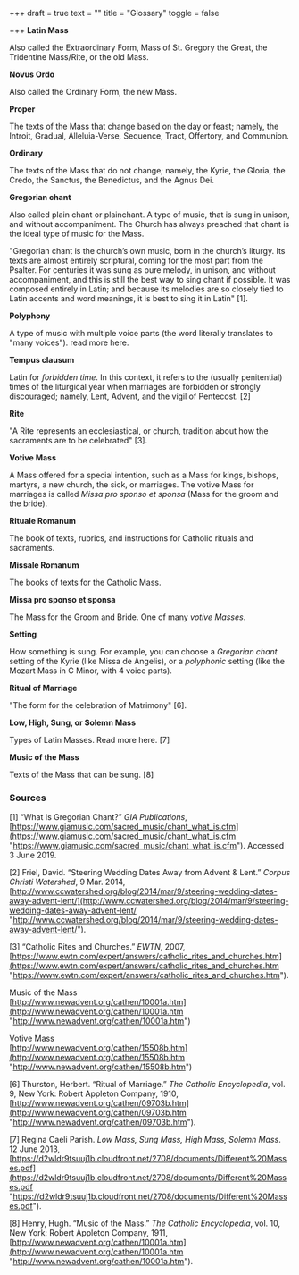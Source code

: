 +++
draft = true
text = ""
title = "Glossary"
toggle = false

+++
**Latin Mass**

Also called the Extraordinary Form, Mass of St. Gregory the Great, the Tridentine Mass/Rite, or the old Mass.

**Novus Ordo**

Also called the Ordinary Form, the new Mass.

**Proper**

The texts of the Mass that change based on the day or feast; namely, the Introit, Gradual, Alleluia-Verse, Sequence, Tract, Offertory, and Communion.

**Ordinary**

The texts of the Mass that do not change; namely, the Kyrie, the Gloria, the Credo, the Sanctus, the Benedictus, and the Agnus Dei.

**Gregorian chant**

Also called plain chant or plainchant. A type of music, that is sung in unison, and without accompaniment. The Church has always preached that chant is the ideal type of music for the Mass.

"Gregorian chant is the church’s own music, born in the church’s liturgy. Its texts are almost entirely scriptural, coming for the most part from the Psalter. For centuries it was sung as pure melody, in unison, and without accompaniment, and this is still the best way to sing chant if possible. It was composed entirely in Latin; and because its melodies are so closely tied to Latin accents and word meanings, it is best to sing it in Latin" \[1\]. 

**Polyphony**

A type of music with multiple voice parts (the word literally translates to "many voices"). read more here. 

**Tempus clausum**

Latin for _forbidden time_. In this context, it refers to the (usually penitential) times of the liturgical year when marriages are forbidden or strongly discouraged; namely, Lent, Advent, and the vigil of Pentecost. \[2\]

**Rite**

"A Rite represents an ecclesiastical, or church, tradition about how the sacraments are to be celebrated" \[3\]. 

**Votive Mass**

A Mass offered for a special intention, such as a Mass for kings, bishops, martyrs, a new church, the sick, or marriages. The votive Mass for marriages is called _Missa pro sponso et sponsa_ (Mass for the groom and the bride).

**Rituale Romanum**

The book of texts, rubrics, and instructions for Catholic rituals and sacraments.

**Missale Romanum**

The books of texts for the Catholic Mass.

**Missa pro sponso et sponsa**

The Mass for the Groom and Bride. One of many _votive Masses_.

**Setting**

How something is sung. For example, you can choose a _Gregorian chant_ setting of the Kyrie (like Missa de Angelis), or a _polyphonic_ setting (like the Mozart Mass in C Minor, with 4 voice parts).

**Ritual of Marriage** 

"The form for the celebration of Matrimony" \[6\].

**Low, High, Sung, or Solemn Mass**

Types of Latin Masses. Read more here. \[7\]

**Music of the Mass**

Texts of the Mass that can be sung. \[8\]

### Sources

\[1\] “What Is Gregorian Chant?” _GIA Publications_, [https://www.giamusic.com/sacred_music/chant_what_is.cfm](https://www.giamusic.com/sacred_music/chant_what_is.cfm "https://www.giamusic.com/sacred_music/chant_what_is.cfm"). Accessed 3 June 2019.

\[2\] Friel, David. “Steering Wedding Dates Away from Advent & Lent.” _Corpus Christi Watershed_, 9 Mar. 2014, [http://www.ccwatershed.org/blog/2014/mar/9/steering-wedding-dates-away-advent-lent/](http://www.ccwatershed.org/blog/2014/mar/9/steering-wedding-dates-away-advent-lent/ "http://www.ccwatershed.org/blog/2014/mar/9/steering-wedding-dates-away-advent-lent/").

\[3\] “Catholic Rites and Churches.” _EWTN_, 2007, [https://www.ewtn.com/expert/answers/catholic_rites_and_churches.htm](https://www.ewtn.com/expert/answers/catholic_rites_and_churches.htm "https://www.ewtn.com/expert/answers/catholic_rites_and_churches.htm").

Music of the Mass  
[http://www.newadvent.org/cathen/10001a.htm](http://www.newadvent.org/cathen/10001a.htm "http://www.newadvent.org/cathen/10001a.htm")

Votive Mass  
[http://www.newadvent.org/cathen/15508b.htm](http://www.newadvent.org/cathen/15508b.htm "http://www.newadvent.org/cathen/15508b.htm")

\[6\] Thurston, Herbert. “Ritual of Marriage.” _The Catholic Encyclopedia_, vol. 9, New York: Robert Appleton Company, 1910, [http://www.newadvent.org/cathen/09703b.htm](http://www.newadvent.org/cathen/09703b.htm "http://www.newadvent.org/cathen/09703b.htm").

\[7\] Regina Caeli Parish. _Low Mass, Sung Mass, High Mass, Solemn Mass_. 12 June 2013, [https://d2wldr9tsuuj1b.cloudfront.net/2708/documents/Different%20Masses.pdf](https://d2wldr9tsuuj1b.cloudfront.net/2708/documents/Different%20Masses.pdf "https://d2wldr9tsuuj1b.cloudfront.net/2708/documents/Different%20Masses.pdf").

\[8\] Henry, Hugh. “Music of the Mass.” _The Catholic Encyclopedia_, vol. 10, New York: Robert Appleton Company, 1911, [http://www.newadvent.org/cathen/10001a.htm](http://www.newadvent.org/cathen/10001a.htm "http://www.newadvent.org/cathen/10001a.htm").